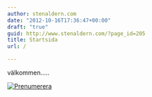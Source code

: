 ```yaml
---
author: stenaldern.com
date: "2012-10-16T17:36:47+00:00"
draft: "true"
guid: http://www.stenaldern.com/?page_id=205
title: Startsida
url: /

---
```

välkommen.....

[![Prenumerera](/wp-content/uploads/2011/12/rss.png)](/wp-content/uploads/2011/12/rss.png)
